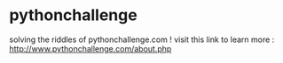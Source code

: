 # pythonchallenge
solving the riddles of pythonchallenge.com ! 
visit this link to learn more : http://www.pythonchallenge.com/about.php

